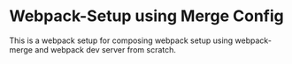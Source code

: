 # Webpack-Setup using Merge Config

This is a webpack setup for composing webpack  setup using webpack-merge and webpack dev server from scratch.